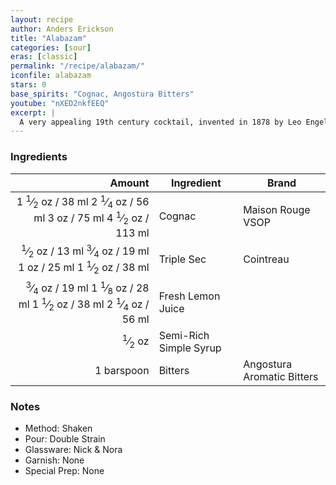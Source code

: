 ```yaml
---
layout: recipe
author: Anders Erickson
title: "Alabazam"
categories: [sour]
eras: [classic]
permalink: "/recipe/alabazam/"
iconfile: alabazam
stars: 0
base_spirits: "Cognac, Angostura Bitters"
youtube: "nXED2nkfEEQ"
excerpt: |
  A very appealing 19th century cocktail, invented in 1878 by Leo Engel at the Criterion in London. It was a twist on the Brandy Crusta.
---
```


### Ingredients

| Amount | Ingredient | Brand |
| -----: | ---------- | ----- |
|     <span class="onex active">1 <sup>1</sup>&frasl;<sub>2</sub> oz    / 38 ml</span> <span class="onehalfx">2 <sup>1</sup>&frasl;<sub>4</sub> oz    / 56 ml</span> <span class="twox">3 oz    / 75 ml</span> <span class="threex">4 <sup>1</sup>&frasl;<sub>2</sub> oz    / 113 ml</span>|   Cognac         |  Maison Rouge VSOP     |
|    <span class="onex active"> <sup>1</sup>&frasl;<sub>2</sub> oz     / 13 ml</span> <span class="onehalfx"> <sup>3</sup>&frasl;<sub>4</sub> oz     / 19 ml</span> <span class="twox">1 oz     / 25 ml</span> <span class="threex">1 <sup>1</sup>&frasl;<sub>2</sub> oz     / 38 ml</span>|    Triple Sec        | Cointreau      |
| <span class="onex active"> <sup>3</sup>&frasl;<sub>4</sub> oz / 19 ml</span> <span class="onehalfx">1 <sup>1</sup>&frasl;<sub>8</sub> oz / 28 ml</span> <span class="twox">1 <sup>1</sup>&frasl;<sub>2</sub> oz / 38 ml</span> <span class="threex">2 <sup>1</sup>&frasl;<sub>4</sub> oz / 56 ml</span>|Fresh Lemon Juice|
| <sup>1</sup>&frasl;<sub>2</sub> oz|Semi-Rich Simple Syrup|
|1 barspoon|Bitters|Angostura Aromatic Bitters|

### Notes

- Method: Shaken
- Pour: Double Strain
- Glassware: Nick & Nora
- Garnish: None
- Special Prep: None

    
<script type="application/ld+json">
{
  "@context": "https://schema.org",
  "@type": "Recipe",
  "author": "{{ page.author }}",
  "description": "{{ page.excerpt | strip_html | replace: '"', "'" }}",
  "image": "{% for ingredient in site.data[page.iconfile].images.ingredient limit: 1 %}{{ ingredient.url }}{% endfor %}",
  "recipeIngredient": [  "1.5 oz Cognac",
  " 0.5 oz Triple Sec "],
  "name": "{{ page.title }}",
  "recipeInstructions": "  {
    '@type': 'HowToStep',
    'text': '- Method: Shaken
'
  },  {
    '@type': 'HowToStep',
    'text': '- Pour: Double Strain
'
  },  {
    '@type': 'HowToStep',
    'text': '- Glassware: Nick & Nora
'
  },  {
    '@type': 'HowToStep',
    'text': '- Garnish: None
'
  },  {
    '@type': 'HowToStep',
    'text': '- Special Prep: None
'
  }",
  "recipeYield": "1 cocktail",
  "recipeCategory": "cocktail",
  "aggregateRating": "{%- if page.stars -%}{%- include stars_metadata.html %} out of 5{% else %}NA{%- endif -%}",
  "recipeCuisine": "global",
  "prepTime": "20 minutes",
  "cookTime": "15 second",
  "keywords": "{{ page.title }}, cocktail, {{ page.eras }}, {%- include category_metadata.html -%}, {%- include spirits_metadata.html -%}",
  "nutrition": "NA"
}
</script>

    